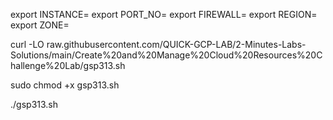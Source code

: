 export INSTANCE=
export PORT_NO=
export FIREWALL=
export REGION=
export ZONE=



curl -LO raw.githubusercontent.com/QUICK-GCP-LAB/2-Minutes-Labs-Solutions/main/Create%20and%20Manage%20Cloud%20Resources%20Challenge%20Lab/gsp313.sh

sudo chmod +x gsp313.sh

./gsp313.sh
